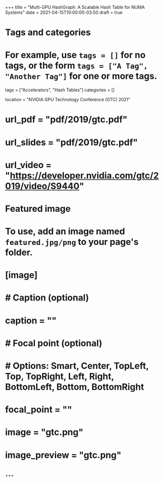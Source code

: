 +++
title = "Multi-GPU HashGraph: A Scalable Hash Table for NUMA Systems"
date = 2021-04-15T10:00:00-03:50
draft = true

# Tags and categories
# For example, use `tags = []` for no tags, or the form `tags = ["A Tag", "Another Tag"]` for one or more tags.
tags = ["Accelerators", "Hash Tables"]
categories = []

location = "NVIDIA GPU Technology Conference (GTC) 2021"

# url_pdf = "pdf/2019/gtc.pdf"
# url_slides = "pdf/2019/gtc.pdf"
# url_video = "https://developer.nvidia.com/gtc/2019/video/S9440"
# Featured image
# To use, add an image named `featured.jpg/png` to your page's folder. 
# [image]
#   # Caption (optional)
#   caption = ""
# 
#   # Focal point (optional)
#   # Options: Smart, Center, TopLeft, Top, TopRight, Left, Right, BottomLeft, Bottom, BottomRight
#   focal_point = ""
# 
#   image = "gtc.png"
#   image_preview = "gtc.png"
# 
+++
